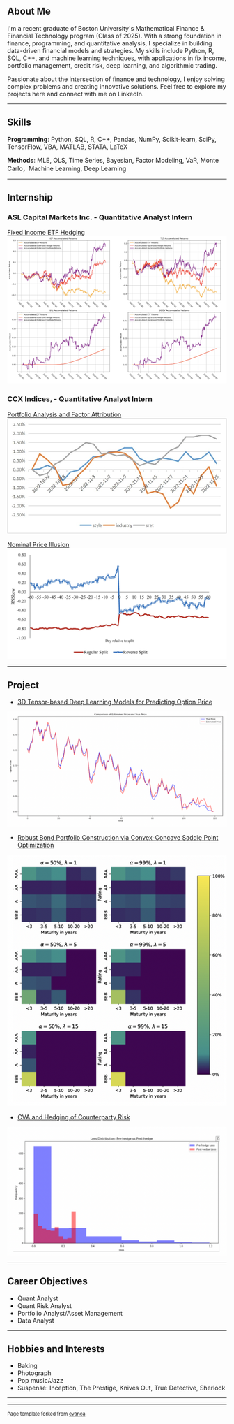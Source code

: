 ## About Me
I'm a recent graduate of Boston University's Mathematical Finance & Financial Technology program (Class of 2025). With a strong foundation in finance, programming, and quantitative analysis, I specialize in building data-driven financial models and strategies. My skills include Python, R, SQL, C++, and machine learning techniques, with applications in fix income, portfolio management, credit risk, deep learning, and algorithmic trading.

Passionate about the intersection of finance and technology, I enjoy solving complex problems and creating innovative solutions. Feel free to explore my projects here and connect with me on LinkedIn.

---

## Skills
**Programming**: Python, SQL, R, C++, Pandas, NumPy, Scikit-learn, SciPy, TensorFlow, VBA, MATLAB, STATA, LaTeX

**Methods**: MLE, OLS, Time Series, Bayesian, Factor Modeling, VaR, Monte Carlo，Machine Learning, Deep Learning

---

## Internship

### ASL Capital Markets Inc. - Quantitative Analyst Intern

[Fixed Income ETF Hedging](/sample_page.md)
<img src="images/results.png"/>


### CCX Indices, - Quantitative Analyst Intern
[Portfolio Analysis and Factor Attribution](/Code/CCXD/ESG_report/statistics.py)
<img src="images/esg.jpg"/>

[Nominal Price Illusion](/nominal_price_illusion.md)
<img src="images/npi.png"/>

---

## Project
- [3D Tensor-based Deep Learning Models for Predicting Option Price](/796.md)
<img src="images/796-5.png"/>

- [Robust Bond Portfolio Construction via Convex-Concave Saddle Point Optimization](/728.md)
<img src="images/728-4.png"/>

- [CVA and Hedging of Counterparty Risk](/772.md)
<img src="images/772-2.png"/>

---

## Career Objectives
- Quant Analyst
- Quant Risk Analyst
- Portfolio Analyst/Asset Management
- Data Analyst

---

## Hobbies and Interests
- Baking
- Photograph
- Pop music/Jazz
- Suspense: Inception, The Prestige, Knives Out, True Detective, Sherlock 

---

---
<p style="font-size:11px">Page template forked from <a href="https://github.com/evanca/quick-portfolio">evanca</a></p>
<!-- Remove above link if you don't want to attibute -->
